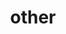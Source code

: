 ---
layout: page
title: other
nav: true
nav_order: 6
dropdown: true
children: 
    - title: Spin Chemistry
      permalink: https://spin-chemistry-community.github.io/
    - title: projects
      permalink: /projects/
---